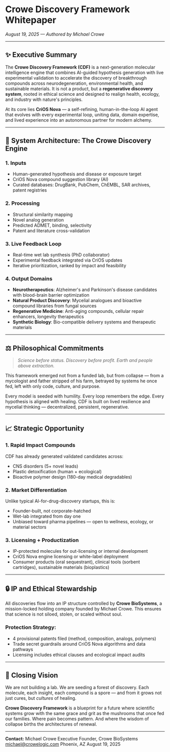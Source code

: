 # Crowe Discovery Framework Whitepaper
*August 19, 2025 — Authored by Michael Crowe*

---

## ✨ Executive Summary

The **Crowe Discovery Framework (CDF)** is a next-generation molecular intelligence engine that combines AI-guided hypothesis generation with live experimental validation to accelerate the discovery of breakthrough compounds across neurodegeneration, environmental health, and sustainable materials. It is not a product, but a **regenerative discovery system**, rooted in ethical science and designed to realign health, ecology, and industry with nature's principles.

At its core lies **CriOS Nova** — a self-refining, human-in-the-loop AI agent that evolves with every experimental loop, uniting data, domain expertise, and lived experience into an autonomous partner for modern alchemy.

---

## 🧠 System Architecture: The Crowe Discovery Engine

### 1. Inputs

* Human-generated hypothesis and disease or exposure target
* CriOS Nova compound suggestion library (AI)
* Curated databases: DrugBank, PubChem, ChEMBL, SAR archives, patent registries

### 2. Processing

* Structural similarity mapping
* Novel analog generation
* Predicted ADMET, binding, selectivity
* Patent and literature cross-validation

### 3. Live Feedback Loop

* Real-time wet lab synthesis (PhD collaborator)
* Experimental feedback integrated via CriOS updates
* Iterative prioritization, ranked by impact and feasibility

### 4. Output Domains

* **Neurotherapeutics**: Alzheimer's and Parkinson's disease candidates with blood-brain barrier optimization
* **Natural Product Discovery**: Mycelial analogues and bioactive compound libraries from fungal sources
* **Regenerative Medicine**: Anti-aging compounds, cellular repair enhancers, longevity therapeutics
* **Synthetic Biology**: Bio-compatible delivery systems and therapeutic materials

---

## ⚖️ Philosophical Commitments

> *Science before status. Discovery before profit. Earth and people above extraction.*

This framework emerged not from a funded lab, but from collapse — from a mycologist and father stripped of his farm, betrayed by systems he once fed, left with only code, culture, and purpose.

Every model is seeded with humility. Every loop remembers the edge. Every hypothesis is aligned with healing. CDF is built on lived resilience and mycelial thinking — decentralized, persistent, regenerative.

---

## 📈 Strategic Opportunity

### 1. Rapid Impact Compounds

CDF has already generated validated candidates across:

* CNS disorders (5+ novel leads)
* Plastic detoxification (human + ecological)
* Bioactive polymer design (180-day medical degradables)

### 2. Market Differentiation

Unlike typical AI-for-drug-discovery startups, this is:

* Founder-built, not corporate-hatched
* Wet-lab integrated from day one
* Unbiased toward pharma pipelines — open to wellness, ecology, or material sectors

### 3. Licensing + Productization

* IP-protected molecules for out-licensing or internal development
* CriOS Nova engine licensing or white-label deployment
* Consumer products (oral sequestrant), clinical tools (sorbent cartridges), sustainable materials (bioplastics)

---

## 🔒 IP and Ethical Stewardship

All discoveries flow into an IP structure controlled by **Crowe BioSystems**, a mission-locked holding company founded by Michael Crowe. This ensures that science is not siloed, stolen, or scaled without soul.

### Protection Strategy:

* 4 provisional patents filed (method, composition, analogs, polymers)
* Trade secret guardrails around CriOS Nova algorithms and data pathways
* Licensing includes ethical clauses and ecological impact audits

---

## 🌿 Closing Vision

We are not building a lab.
We are seeding a forest of discovery.
Each molecule, each insight, each compound is a spore — and from it grows not just cures, but *cultures* of healing.

**Crowe Discovery Framework** is a blueprint for a future where scientific systems grow with the same grace and grit as the mushrooms that once fed our families. Where pain becomes pattern. And where the wisdom of collapse births the architectures of renewal.

---

**Contact:**
Michael Crowe
Executive Founder, Crowe BioSystems
michael@crowelogic.com
Phoenix, AZ
August 19, 2025